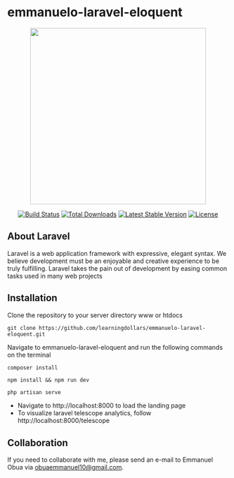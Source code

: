 # emmanuelo-laravel-eloquent

<p align="center"><a href="https://laravel.com" target="_blank"><img src="https://raw.githubusercontent.com/laravel/art/master/logo-lockup/5%20SVG/2%20CMYK/1%20Full%20Color/laravel-logolockup-cmyk-red.svg" width="400"></a></p>

<p align="center">
<a href="https://travis-ci.org/laravel/framework"><img src="https://travis-ci.org/laravel/framework.svg" alt="Build Status"></a>
<a href="https://packagist.org/packages/laravel/framework"><img src="https://poser.pugx.org/laravel/framework/d/total.svg" alt="Total Downloads"></a>
<a href="https://packagist.org/packages/laravel/framework"><img src="https://poser.pugx.org/laravel/framework/v/stable.svg" alt="Latest Stable Version"></a>
<a href="https://packagist.org/packages/laravel/framework"><img src="https://poser.pugx.org/laravel/framework/license.svg" alt="License"></a>
</p>

## About Laravel

Laravel is a web application framework with expressive, elegant syntax. We believe development must be an enjoyable and creative experience to be truly fulfilling. Laravel takes the pain out of development by easing common tasks used in many web projects

## Installation
Clone the repository to your server directory www or htdocs

```Git 
git clone https://github.com/learningdollars/emmanuelo-laravel-eloquent.git
```
Navigate to emmanuelo-laravel-eloquent and run the following commands on the terminal

```Composer
composer install
```

```Node
npm install && npm run dev
```

```php
php artisan serve
```

- Navigate to http://localhost:8000 to load the landing page
- To visualize laravel telescope analytics, follow http://localhost:8000/telescope

## Collaboration

If you need to collaborate with me, please send an e-mail to Emmanuel Obua via [obuaemmanuel10@gmail.com](mailto:obuaemmanuel10@gmail.com).

